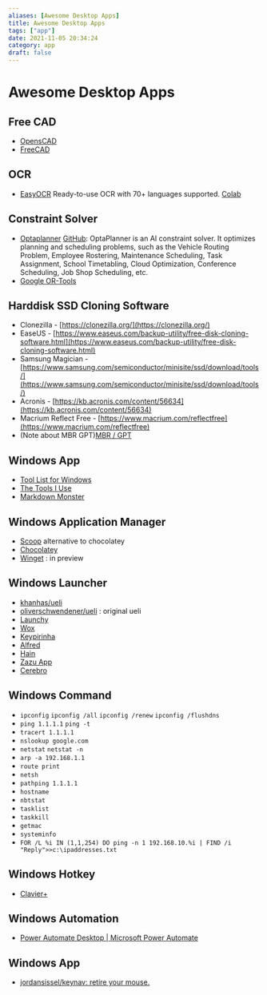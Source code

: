 ```yaml
---
aliases: [Awesome Desktop Apps]
title: Awesome Desktop Apps
tags: ["app"]
date: 2021-11-05 20:34:24
category: app
draft: false
---
```


# Awesome Desktop Apps

## Free CAD

- [OpensCAD](https://www.openscad.org/)
- [FreeCAD](https://www.freecadweb.org/)

## OCR

- [EasyOCR](https://github.com/JaidedAI/EasyOCR) Ready-to-use OCR with 70+ languages supported. [Colab](https://colab.fan/easyocr)

## Constraint Solver

- [Optaplanner](https://www.optaplanner.org/) [GitHub](https://github.com/kiegroup/optaplanner): OptaPlanner is an AI constraint solver. It optimizes planning and scheduling problems, such as the Vehicle Routing Problem, Employee Rostering, Maintenance Scheduling, Task Assignment, School Timetabling, Cloud Optimization, Conference Scheduling, Job Shop Scheduling, etc.
- [Google OR-Tools](https://developers.google.com/optimization/)

## Harddisk SSD Cloning Software

- Clonezilla - [https://clonezilla.org/](https://clonezilla.org/)
- EaseUS - [https://www.easeus.com/backup-utility/free-disk-cloning-software.html](https://www.easeus.com/backup-utility/free-disk-cloning-software.html)
- Samsung Magician - [https://www.samsung.com/semiconductor/minisite/ssd/download/tools/](https://www.samsung.com/semiconductor/minisite/ssd/download/tools/)
- Acronis - [https://kb.acronis.com/content/56634](https://kb.acronis.com/content/56634)
- Macrium Reflect Free - [https://www.macrium.com/reflectfree](https://www.macrium.com/reflectfree)
- (Note about MBR GPT)[MBR / GPT](https://www.howtogeek.com/193669/whats-the-difference-between-gpt-and-mbr-when-partitioning-a-drive)

## Windows App

- [Tool List for Windows](https://www.hanselman.com/blog/scott-hanselmans-2021-ultimate-developer-and-power-users-tool-list-for-windows)
- [The Tools I Use](https://nickjanetakis.com/blog/the-tools-i-use)
- [Markdown Monster](https://markdownmonster.west-wind.com/)

## Windows Application Manager

- [Scoop](https://scoop.sh/) alternative to chocolatey
- [Chocolatey](https://chocolatey.org/)
- [Winget](https://docs.microsoft.com/en-us/windows/package-manager/winget/?WT.mc_id=-blog-scottha) : in preview

## Windows Launcher

- [khanhas/ueli](https://github.com/khanhas/ueli)
- [oliverschwendener/ueli](https://github.com/oliverschwendener/ueli) : original ueli
- [Launchy](https://www.launchy.net/)
- [Wox](https://github.com/Wox-launcher/Wox)
- [Keypirinha](http://keypirinha.com/)
- [Alfred](https://www.alfredapp.com/)
- [Hain](https://github.com/hainproject/hain)
- [Zazu App](http://zazuapp.org/)
- [Cerebro](https://cerebroapp.com/)

## Windows Command

- `ipconfig` `ipconfig /all` `ipconfig /renew` `ipconfig /flushdns`
- `ping 1.1.1.1` `ping -t`
- `tracert 1.1.1.1`
- `nslookup google.com`
- `netstat` `netstat -n`
- `arp -a 192.168.1.1`
- `route print`
- `netsh`
- `pathping 1.1.1.1`
- `hostname`
- `nbtstat`
- `tasklist`
- `taskkill`
- `getmac`
- `systeminfo`
- `FOR /L %i IN (1,1,254) DO ping -n 1 192.168.10.%i | FIND /i "Reply">>c:\ipaddresses.txt`

## Windows Hotkey

- [Clavier+](https://gryder.org/software/clavier-plus/?lang=en)

## Windows Automation

- [Power Automate Desktop | Microsoft Power Automate](https://flow.microsoft.com/en-us/desktop/)

## Windows App

- [jordansissel/keynav: retire your mouse.](https://github.com/jordansissel/keynav)
